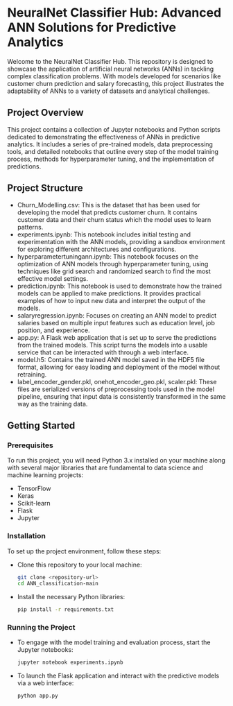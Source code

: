 # NeuralNet Classifier Hub: Advanced ANN Solutions for Predictive Analytics

Welcome to the NeuralNet Classifier Hub. This repository is designed to showcase the application of artificial neural networks (ANNs) in tackling complex classification problems. With models developed for scenarios like customer churn prediction and salary forecasting, this project illustrates the adaptability of ANNs to a variety of datasets and analytical challenges.

## Project Overview

This project contains a collection of Jupyter notebooks and Python scripts dedicated to demonstrating the effectiveness of ANNs in predictive analytics. It includes a series of pre-trained models, data preprocessing tools, and detailed notebooks that outline every step of the model training process, methods for hyperparameter tuning, and the implementation of predictions.

## Project Structure

- Churn_Modelling.csv: This is the dataset that has been used for developing the model that predicts customer churn. It contains customer data and their churn status which the model uses to learn patterns.
- experiments.ipynb: This notebook includes initial testing and experimentation with the ANN models, providing a sandbox environment for exploring different architectures and configurations.
- hyperparametertuningann.ipynb: This notebook focuses on the optimization of ANN models through hyperparameter tuning, using techniques like grid search and randomized search to find the most effective model settings.
- prediction.ipynb: This notebook is used to demonstrate how the trained models can be applied to make predictions. It provides practical examples of how to input new data and interpret the output of the models.
- salaryregression.ipynb: Focuses on creating an ANN model to predict salaries based on multiple input features such as education level, job position, and experience.
- app.py: A Flask web application that is set up to serve the predictions from the trained models. This script turns the models into a usable service that can be interacted with through a web interface.
- model.h5: Contains the trained ANN model saved in the HDF5 file format, allowing for easy loading and deployment of the model without retraining.
- label_encoder_gender.pkl, onehot_encoder_geo.pkl, scaler.pkl: These files are serialized versions of preprocessing tools used in the model pipeline, ensuring that input data is consistently transformed in the same way as the training data.

## Getting Started

### Prerequisites

To run this project, you will need Python 3.x installed on your machine along with several major libraries that are fundamental to data science and machine learning projects:
- TensorFlow
- Keras
- Scikit-learn
- Flask
- Jupyter

### Installation

To set up the project environment, follow these steps:
- Clone this repository to your local machine:
  ```bash
  git clone <repository-url>
  cd ANN_classification-main
  ```
- Install the necessary Python libraries:
  ```bash
  pip install -r requirements.txt
  ```

### Running the Project

- To engage with the model training and evaluation process, start the Jupyter notebooks:
  ```bash
  jupyter notebook experiments.ipynb
  ```
- To launch the Flask application and interact with the predictive models via a web interface:
  ```bash
  python app.py
  ```

